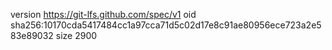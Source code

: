 version https://git-lfs.github.com/spec/v1
oid sha256:10170cda5417484cc1a97cca71d5c02d17e8c91ae80956ece723a2e583e89032
size 2900
